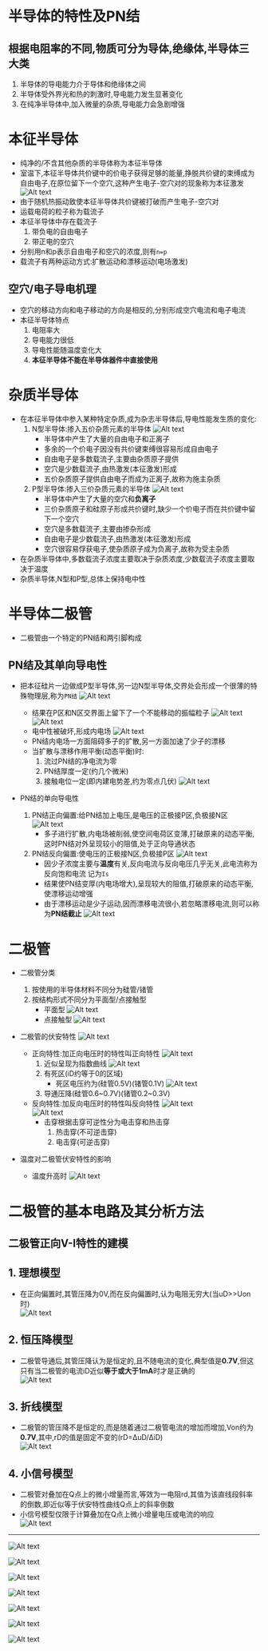 # 半导体的特性及PN结

## 根据电阻率的不同,物质可分为导体,绝缘体,半导体三大类
1. 半导体的导电能力介于导体和绝缘体之间
2. 半导体受外界光和热的刺激时,导电能力发生显著变化
3. 在纯净半导体中,加入微量的杂质,导电能力会急剧增强

# 本征半导体
* 纯净的/不含其他杂质的半导体称为本征半导体
* 室温下,本征半导体共价键中的价电子获得足够的能量,挣脱共价键的束缚成为自由电子,在原位留下一个空穴,这种产生电子-空穴对的现象称为本征激发    
    ![Alt text](image-101.png)    
* 由于随机热振动致使本征半导体共价键被打破而产生电子-空穴对
* 运载电荷的粒子称为载流子
* 本征半导体中存在载流子
    1. 带负电的自由电子
    2. 带正电的空穴
* 分别用n和p表示自由电子和空穴的浓度,则有`n=p`
* 载流子有两种运动方式:扩散运动和漂移运动(电场激发)

## 空穴/电子导电机理
* 空穴的移动方向和电子移动的方向是相反的,分别形成空穴电流和电子电流
* 本征半导体特点
    1. 电阻率大
    2. 导电能力很低
    3. 导电性能随温度变化大
    4. **本征半导体不能在半导体器件中直接使用**

# 杂质半导体
* 在本征半导体中参入某种特定杂质,成为杂志半导体后,导电性能发生质的变化:
    1. N型半导体:掺入五价杂质元素的半导体
        ![Alt text](image-102.png)    
        * 半导体中产生了大量的自由电子和正离子
        * 多余的一个价电子因没有共价键束缚很容易形成自由电子
        * 自由电子是多数载流子,主要由杂质原子提供
        * 空穴是少数载流子,由热激发(本征激发)形成
        * 五价杂质原子提供自由电子而成为正离子,故称为施主杂质
    2. P型半导体:掺入三价杂质元素的半导体
        ![Alt text](image-103.png)    
        * 半导体中产生了大量的空穴和**负离子**
        * 三价杂质原子和硅原子形成共价键时,缺少一个价电子而在共价键中留下一个空穴
        * 空穴是多数载流子,主要由掺杂形成
        * 自由电子是少数载流子,由热激发(本征激发)形成
        * 空穴很容易俘获电子,使杂质原子成为负离子,故称为受主杂质
* 在杂质半导体中,多数载流子浓度主要取决于杂质浓度,少数载流子浓度主要取决于温度
* 杂质半导体,N型和P型,总体上保持电中性

# 半导体二极管
* 二极管由一个特定的PN结和两引脚构成

## PN结及其单向导电性
* 把本征硅片一边做成P型半导体,另一边N型半导体,交界处会形成一个很薄的特殊物理层,称为`PN结`
    ![Alt text](image-104.png)    
    * 结果在P区和N区交界面上留下了一个不能移动的振幅粒子
    ![Alt text](image-105.png)    
    ![Alt text](image-106.png)    
    * 电中性被破坏,形成内电场
    ![Alt text](image-107.png)    
    * PN结内电场一方面阻碍多子的扩散,另一方面加速了少子的漂移
    * 当扩散与漂移作用平衡(动态平衡)时:
        1. 流过PN结的净电流为零
        2. PN结厚度一定(约几个微米)
        3. 接触电位一定(即内建电势差,约为零点几伏)
        ![Alt text](image-108.png)    

* PN结的单向导电性
    1. PN结正向偏置:给PN结加上电压,是电压的正极接P区,负极接N区
        ![Alt text](image-109.png)
        * 多子进行扩散,内电场被削弱,使空间电荷区变薄,打破原来的动态平衡,这时PN结对外呈现较小的阻值,处于正向导通状态    
    2. PN结反向偏置:使电压的正极接N区,负极接P区
        ![Alt text](image-110.png)    
        * 因少子浓度主要与**温度**有关,反向电流与反向电压几乎无关,此电流称为反向饱和电流 记为`Is`
        * 结果使PN结变厚(内电场增大),呈现较大的阻值,打破原来的动态平衡,使漂移运动增强
        * 由于漂移运动是少子运动,因而漂移电流很小,若忽略漂移电流,则可以称为**PN结截止**
        ![Alt text](image-111.png)    

# 二极管
* 二极管分类
    1. 按使用的半导体材料不同分为硅管/锗管
    2. 按结构形式不同分为平面型/点接触型
        * 平面型
            ![Alt text](image-112.png)
        * 点接触型
            ![Alt text](image-113.png)    

* 二极管的伏安特性
    ![Alt text](image-114.png)    
    * 正向特性:加正向电压时的特性叫正向特性
        ![Alt text](image-115.png)
        1. 近似呈现为指数曲线
            ![Alt text](image-116.png)    
        2. 有死区(iD约等于0的区域)
            * 死区电压约为(硅管0.5V)(锗管0.1V)
            ![Alt text](image-117.png)    
        3. 导通压降(硅管0.6~0.7V)(锗管0.2~0.3V)
    * 反向特性:加反向电压时的特性叫反向特性
        ![Alt text](image-118.png)    
        ![Alt text](image-119.png)    
        * 击穿根据击穿可逆性分为电击穿和热击穿
            1. 热击穿(不可逆击穿)
            2. 电击穿(可逆击穿)

* 温度对二极管伏安特性的影响
    * 温度升高时
        ![Alt text](image-120.png)    

# 二极管的基本电路及其分析方法

## 二极管正向V-I特性的建模

## 1. 理想模型
* 在正向偏置时,其管压降为0V,而在反向偏置时,认为电阻无穷大(当uD>>Uon时)    
![Alt text](image-162.png)    

## 2. 恒压降模型
* 二极管导通后,其管压降认为是恒定的,且不随电流的变化,典型值是**0.7V**,但这只有当二极管的电流iD近似**等于或大于1mA**时才是正确的    
![Alt text](image-158.png)    

## 3. 折线模型
* 二极管的管压降不是恒定的,而是随着通过二极管电流的增加而增加,Von约为**0.7V**,其中,rD的值是固定不变的(rD=ΔuD/ΔiD)    
![Alt text](image-159.png)    

## 4. 小信号模型
* 二极管对叠加在Q点上的微小增量而言,等效为一电阻rd,其值为该直线段斜率的倒数,即近似等于伏安特性曲线Q点上的斜率倒数
* 小信号模型仅限于计算叠加在Q点上微小增量电压或电流的响应    
![Alt text](image-160.png)     


-----
![Alt text](image-161.png)

![Alt text](image-163.png)

![Alt text](image-164.png)

![Alt text](image-165.png)

![Alt text](image-166.png)

![Alt text](image-167.png)

![Alt text](image-168.png)

